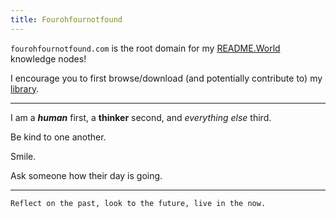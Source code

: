 ```yaml
---
title: Fourohfournotfound
---
```


`fourohfournotfound.com` is the root domain for my [README.World](https://readme.world) knowledge nodes!

I encourage you to first browse/download (and potentially contribute to) my [library](https://library.fourohfournotfound.com).

---

I am a ***human*** first, a **thinker** second, and *everything else* third.

Be kind to one another.

Smile. 

Ask someone how their day is going.

---

`Reflect on the past, look to the future, live in the now.`

